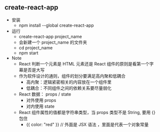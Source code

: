 ## create-react-app
- 安装
    +   npm install --global create-react-app
- 运行
    + create-react-app project_name
    + 会新建一个 project_name 的文件夹
    + cd project_name
    + npm start
- Note
    + React 判断一个元素是 HTML 元素还是 React 组件的原则是看第一个字幕是否是大写
    + 作为软件设计的通则，组件的划分要满足高内聚和低耦合
        * 高内聚：逻辑紧密相关的内容放在一个组件里
        * 低耦合：不同组件之间的依赖关系要尽量弱化
    + React 数据： props / state
        * 对外使用 props
        * 对内使用 state
    + React 组件属性的值都是字符串类型，当 props 类型不是 String, 要用 {} 包住 
        * {{ color: "red" }} // 外面是 JSX 语法 ，里面是代表一个对象常量
